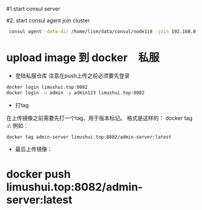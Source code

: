 #1.start consul server 

#2. start consul agent join cluster

```bash
 consul agent -data-dir /home/lism/data/consul/node118 -join 192.168.0.151 -bind 192.168.0.118 -node node118 -datacenter webtest -client 192.168.0.118

```
# upload  image 到 docker　私服
- 登陆私服仓库 
注意在push上传之前必须要先登录 
```bash
docker login limushui.top:8082
docker login -u admin -p admin123 limushui.top:8082
```

- 打tag 

在上传镜像之前需要先打一个tag，用于版本标记。 
格式是这样的： 
docker tag <imageId or imageName> <nexus-hostname>:<repository-port>/<image>:<tag> 
例如： 
```bash
docker tag admin-server limushui.top:8082/admin-server:latest
```

- 最后上传镜像： 
# docker push limushui.top:8082/admin-server:latest
